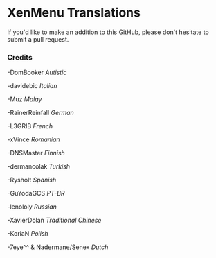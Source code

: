 # XenMenu Translations
If you'd like to make an addition to this GitHub, please don't hesitate to submit a pull request.

### Credits
-DomBooker *Autistic*

-davidebic *Italian*

-Muz *Malay*

-RainerReinfall *German*

-L3GRIB *French*

-xVince *Romanian*

-DNSMaster *Finnish*

-dermancolak *Turkish*

-Rysholt *Spanish*

-GuYodaGCS *PT-BR*

-lenololy *Russian*

-XavierDolan *Traditional Chinese*

-KoriaN *Polish*

-7eye^^ & Nadermane/Senex *Dutch*
